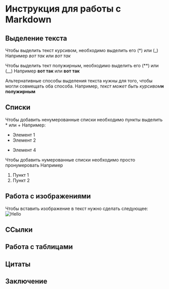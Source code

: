 # Инструкция для работы с Markdown

## Выделение текста

Чтобы выделить текст курсивом, необходимо выделить его (*) или (_)
Например *вот так* или _вот так_

Чтобы выделить тект полужирным, необходимо выделить его (**) или (__)
Например **вот так** или __вот так__

Альтернативные способы выделения текста нужны для того, чтобы могли совмещать оба способа. Например,
_текст может быть курсивом_**и полужирным**

## Списки

Чтобы добавить ненумерованные списки необходимо пункты выделить * или +
Например:
* Элемент 1
* Элемент 2
+ Элемент 4

Чтобы добавить нумерованные списки необходимо просто пронумеровать
Например
1. Пункт 1
2. Пункт 2

## Работа с изображениями

Чтобы вставить изображение в текст нужно сделать следующее:
![Hello](YCpXYol5DOU.jpg)

## ССылки

## Работа с таблицами

## Цитаты

## Заключение
